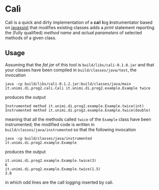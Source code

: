 # Calì

Calì is a quick and dirty implementation of a **ca**ll **l**og **i**nstrumentator based on [javassist](https://www.javassist.org/) that modifies existing classes adds a *print* statement reporting the (fully qualified) *method name* and *actual parameters* of selected methods of a given class.

## Usage

Assuming that the *fat jar* of this tool is `build/libs/cali-0.1.0.jar` and that your classes have been compiled in `build/classes/java/test`, the invocation

    java -cp build/libs/cali-0.1.2.jar:build/classes/java/main it.unimi.di.prog2.cali.Cali it.unimi.di.prog2.example.Example twice

produces the output

    Instrumented method it.unimi.di.prog2.example.Example.twice(int)
    Instrumented method it.unimi.di.prog2.example.Example.twice(double)

meaning that all the methods called `twice` of the `Example` class have been instrumented; the modified code is written in `build/classes/java/instrumented` so that the following invocation

    java -cp build/classes/java/instrumented it.unimi.di.prog2.example.Example

produces the output

    it.unimi.di.prog2.example.Example.twice(3)
    6
    it.unimi.di.prog2.example.Example.twice(1.5)
    3.0

in which odd lines are the call logging inserted by cali.